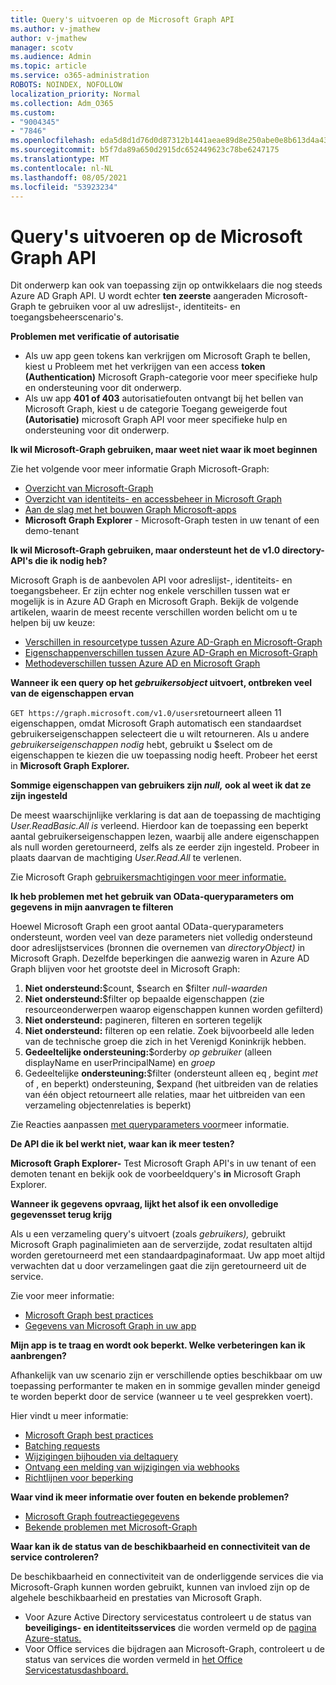 ```yaml
---
title: Query's uitvoeren op de Microsoft Graph API
ms.author: v-jmathew
author: v-jmathew
manager: scotv
ms.audience: Admin
ms.topic: article
ms.service: o365-administration
ROBOTS: NOINDEX, NOFOLLOW
localization_priority: Normal
ms.collection: Adm_O365
ms.custom:
- "9004345"
- "7846"
ms.openlocfilehash: eda5d8d1d76d0d87312b1441aeae89d8e250abe0e8b613d4a43fcc2345a6f021
ms.sourcegitcommit: b5f7da89a650d2915dc652449623c78be6247175
ms.translationtype: MT
ms.contentlocale: nl-NL
ms.lasthandoff: 08/05/2021
ms.locfileid: "53923234"
---
```

# <a name="querying-the-microsoft-graph-api"></a>Query's uitvoeren op de Microsoft Graph API

Dit onderwerp kan ook van toepassing zijn op ontwikkelaars die nog steeds Azure AD Graph API. U wordt echter **ten zeerste** aangeraden Microsoft-Graph te gebruiken voor al uw adreslijst-, identiteits- en toegangsbeheerscenario's.

**Problemen met verificatie of autorisatie**

- Als uw  app geen tokens kan verkrijgen om Microsoft Graph te bellen, kiest u Probleem met het verkrijgen van een access **token (Authentication)** Microsoft Graph-categorie voor meer specifieke hulp en ondersteuning voor dit onderwerp.
- Als uw app **401 of 403** autorisatiefouten ontvangt bij het bellen van Microsoft Graph, kiest u de categorie Toegang geweigerde fout **(Autorisatie)** microsoft Graph API voor meer specifieke hulp en ondersteuning voor dit onderwerp.

**Ik wil Microsoft-Graph gebruiken, maar weet niet waar ik moet beginnen**

Zie het volgende voor meer informatie Graph Microsoft-Graph:

- [Overzicht van Microsoft-Graph](https://docs.microsoft.com/graph/overview)
- [Overzicht van identiteits- en accessbeheer in Microsoft Graph](https://docs.microsoft.com/graph/azuread-identity-access-management-concept-overview)
- [Aan de slag met het bouwen Graph Microsoft-apps](https://docs.microsoft.com/graph/)
- **Microsoft Graph Explorer** - Microsoft-Graph testen in uw tenant of een demo-tenant

**Ik wil Microsoft-Graph gebruiken, maar ondersteunt het de v1.0 directory-API's die ik nodig heb?**

Microsoft Graph is de aanbevolen API voor adreslijst-, identiteits- en toegangsbeheer. Er zijn echter nog enkele verschillen tussen wat er mogelijk is in Azure AD Graph en Microsoft Graph. Bekijk de volgende artikelen, waarin de meest recente verschillen worden belicht om u te helpen bij uw keuze:

- [Verschillen in resourcetype tussen Azure AD-Graph en Microsoft-Graph](https://docs.microsoft.com/graph/migrate-azure-ad-graph-resource-differences)
- [Eigenschappenverschillen tussen Azure AD-Graph en Microsoft-Graph](https://docs.microsoft.com/graph/migrate-azure-ad-graph-property-differences)
- [Methodeverschillen tussen Azure AD en Microsoft Graph](https://docs.microsoft.com/graph/migrate-azure-ad-graph-method-differences)

**Wanneer ik een query op het *gebruikersobject* uitvoert, ontbreken veel van de eigenschappen ervan**

`GET https://graph.microsoft.com/v1.0/users`retourneert alleen 11 eigenschappen, omdat Microsoft Graph automatisch een  standaardset gebruikerseigenschappen selecteert die u wilt retourneren. Als u andere *gebruikerseigenschappen nodig* hebt, gebruikt u $select om de eigenschappen te kiezen die uw toepassing nodig heeft. Probeer het eerst in **Microsoft Graph Explorer.**

**Sommige eigenschappen van gebruikers zijn *null,* ook al weet ik dat ze zijn ingesteld**

De meest waarschijnlijke verklaring is dat aan de toepassing de machtiging *User.ReadBasic.All is* verleend. Hierdoor kan de toepassing een beperkt aantal gebruikerseigenschappen lezen, waarbij alle andere eigenschappen als null worden geretourneerd, zelfs als ze eerder zijn ingesteld. Probeer in plaats daarvan de machtiging *User.Read.All* te verlenen.

Zie Microsoft Graph [gebruikersmachtigingen voor meer informatie.](https://docs.microsoft.com/graph/permissions-reference#user-permissions)

**Ik heb problemen met het gebruik van OData-queryparameters om gegevens in mijn aanvragen te filteren**

Hoewel Microsoft Graph een groot aantal OData-queryparameters ondersteunt, worden veel van deze parameters niet volledig ondersteund door adreslijstservices (bronnen die overnemen van *directoryObject)* in Microsoft Graph. Dezelfde beperkingen die aanwezig waren in Azure AD Graph blijven voor het grootste deel in Microsoft Graph:

1. **Niet ondersteund:**$count, $search en $filter  *null-waarden*
2. **Niet ondersteund:**$filter op bepaalde eigenschappen (zie resourceonderwerpen waarop eigenschappen kunnen worden gefilterd)
3. **Niet ondersteund:** pagineren, filteren en sorteren tegelijk
4. **Niet ondersteund:** filteren op een relatie. Zoek bijvoorbeeld alle leden van de technische groep die zich in het Verenigd Koninkrijk hebben.
5. **Gedeeltelijke ondersteuning:**$orderby *op gebruiker* (alleen displayName en userPrincipalName) en *groep*
6. Gedeeltelijke **ondersteuning:**$filter (ondersteunt alleen eq  *,* begint *met* of , en beperkt) ondersteuning, $expand (het uitbreiden van de relaties van één object retourneert alle relaties, maar het uitbreiden van een verzameling objectenrelaties is beperkt) 

Zie Reacties aanpassen [met queryparameters voor](https://docs.microsoft.com/graph/query-parameters)meer informatie.

**De API die ik bel werkt niet, waar kan ik meer testen?**

**Microsoft Graph Explorer-** Test Microsoft Graph API's in uw tenant of een demoten tenant en bekijk ook de voorbeeldquery's **in** Microsoft Graph Explorer.

**Wanneer ik gegevens opvraag, lijkt het alsof ik een onvolledige gegevensset terug krijg**

Als u een verzameling query's uitvoert (zoals *gebruikers),* gebruikt Microsoft Graph paginalimieten aan de serverzijde, zodat resultaten altijd worden geretourneerd met een standaardpaginaformaat. Uw app moet altijd verwachten dat u door verzamelingen gaat die zijn geretourneerd uit de service.

Zie voor meer informatie:

- [Microsoft Graph best practices](https://docs.microsoft.com/graph/best-practices-concept)
- [Gegevens van Microsoft Graph in uw app](https://docs.microsoft.com/graph/paging)

**Mijn app is te traag en wordt ook beperkt. Welke verbeteringen kan ik aanbrengen?**

Afhankelijk van uw scenario zijn er verschillende opties beschikbaar om uw toepassing performanter te maken en in sommige gevallen minder geneigd te worden beperkt door de service (wanneer u te veel gesprekken voert).

Hier vindt u meer informatie:

- [Microsoft Graph best practices](https://docs.microsoft.com/graph/best-practices-concept)
- [Batching requests](https://docs.microsoft.com/graph/json-batching)
- [Wijzigingen bijhouden via deltaquery](https://docs.microsoft.com/graph/delta-query-overview)
- [Ontvang een melding van wijzigingen via webhooks](https://docs.microsoft.com/graph/webhooks)
- [Richtlijnen voor beperking](https://docs.microsoft.com/graph/throttling)

**Waar vind ik meer informatie over fouten en bekende problemen?**

- [Microsoft Graph foutreactiegegevens](https://docs.microsoft.com/graph/errors)
- [Bekende problemen met Microsoft-Graph](https://docs.microsoft.com/graph/known-issues)

**Waar kan ik de status van de beschikbaarheid en connectiviteit van de service controleren?**

De beschikbaarheid en connectiviteit van de onderliggende services die via Microsoft-Graph kunnen worden gebruikt, kunnen van invloed zijn op de algehele beschikbaarheid en prestaties van Microsoft Graph.

- Voor Azure Active Directory servicestatus controleert u de status van **beveiligings- en identiteitsservices** die worden vermeld op de [pagina Azure-status.](https://azure.microsoft.com/status/)
- Voor Office services die bijdragen aan Microsoft-Graph, controleert u de status van services die worden vermeld in [het Office Servicestatusdashboard.](https://portal.office.com/adminportal/home#/servicehealth)
